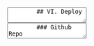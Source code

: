 <section data-markdown>
    <textarea data-template>
        ## VI. Deploy
    </textarea>
</section>

<section data-markdown>
    <textarea data-template>
        ### Github Repo

        ```
        Files: https://github.com/thorboon/1718-webdev2
        Dossier: 
        ```
    </textarea>
</section>
